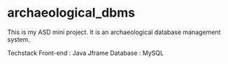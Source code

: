 # archaeological_dbms
This is my ASD mini project. It is an archaeological database management system.


Techstack 
Front-end : Java Jframe
Database : MySQL

